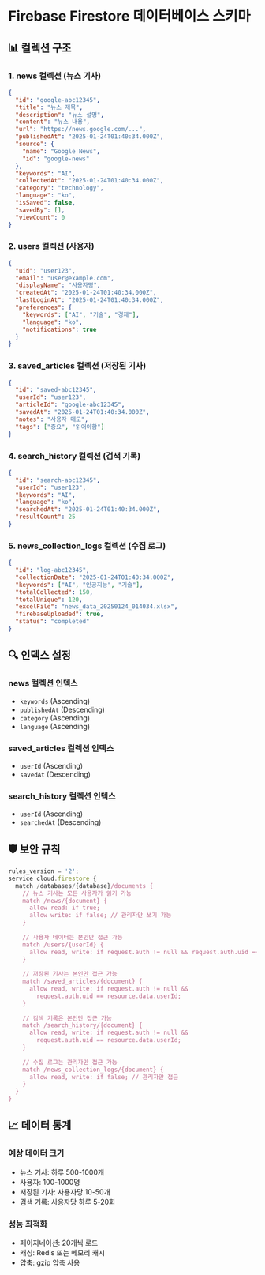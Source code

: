 # Firebase Firestore 데이터베이스 스키마

## 📊 **컬렉션 구조**

### 1. **news** 컬렉션 (뉴스 기사)
```json
{
  "id": "google-abc12345",
  "title": "뉴스 제목",
  "description": "뉴스 설명",
  "content": "뉴스 내용",
  "url": "https://news.google.com/...",
  "publishedAt": "2025-01-24T01:40:34.000Z",
  "source": {
    "name": "Google News",
    "id": "google-news"
  },
  "keywords": "AI",
  "collectedAt": "2025-01-24T01:40:34.000Z",
  "category": "technology",
  "language": "ko",
  "isSaved": false,
  "savedBy": [],
  "viewCount": 0
}
```

### 2. **users** 컬렉션 (사용자)
```json
{
  "uid": "user123",
  "email": "user@example.com",
  "displayName": "사용자명",
  "createdAt": "2025-01-24T01:40:34.000Z",
  "lastLoginAt": "2025-01-24T01:40:34.000Z",
  "preferences": {
    "keywords": ["AI", "기술", "경제"],
    "language": "ko",
    "notifications": true
  }
}
```

### 3. **saved_articles** 컬렉션 (저장된 기사)
```json
{
  "id": "saved-abc12345",
  "userId": "user123",
  "articleId": "google-abc12345",
  "savedAt": "2025-01-24T01:40:34.000Z",
  "notes": "사용자 메모",
  "tags": ["중요", "읽어야함"]
}
```

### 4. **search_history** 컬렉션 (검색 기록)
```json
{
  "id": "search-abc12345",
  "userId": "user123",
  "keywords": "AI",
  "language": "ko",
  "searchedAt": "2025-01-24T01:40:34.000Z",
  "resultCount": 25
}
```

### 5. **news_collection_logs** 컬렉션 (수집 로그)
```json
{
  "id": "log-abc12345",
  "collectionDate": "2025-01-24T01:40:34.000Z",
  "keywords": ["AI", "인공지능", "기술"],
  "totalCollected": 150,
  "totalUnique": 120,
  "excelFile": "news_data_20250124_014034.xlsx",
  "firebaseUploaded": true,
  "status": "completed"
}
```

## 🔍 **인덱스 설정**

### **news** 컬렉션 인덱스
- `keywords` (Ascending)
- `publishedAt` (Descending)
- `category` (Ascending)
- `language` (Ascending)

### **saved_articles** 컬렉션 인덱스
- `userId` (Ascending)
- `savedAt` (Descending)

### **search_history** 컬렉션 인덱스
- `userId` (Ascending)
- `searchedAt` (Descending)

## 🛡️ **보안 규칙**

```javascript
rules_version = '2';
service cloud.firestore {
  match /databases/{database}/documents {
    // 뉴스 기사는 모든 사용자가 읽기 가능
    match /news/{document} {
      allow read: if true;
      allow write: if false; // 관리자만 쓰기 가능
    }
    
    // 사용자 데이터는 본인만 접근 가능
    match /users/{userId} {
      allow read, write: if request.auth != null && request.auth.uid == userId;
    }
    
    // 저장된 기사는 본인만 접근 가능
    match /saved_articles/{document} {
      allow read, write: if request.auth != null && 
        request.auth.uid == resource.data.userId;
    }
    
    // 검색 기록은 본인만 접근 가능
    match /search_history/{document} {
      allow read, write: if request.auth != null && 
        request.auth.uid == resource.data.userId;
    }
    
    // 수집 로그는 관리자만 접근 가능
    match /news_collection_logs/{document} {
      allow read, write: if false; // 관리자만 접근
    }
  }
}
```

## 📈 **데이터 통계**

### **예상 데이터 크기**
- 뉴스 기사: 하루 500-1000개
- 사용자: 100-1000명
- 저장된 기사: 사용자당 10-50개
- 검색 기록: 사용자당 하루 5-20회

### **성능 최적화**
- 페이지네이션: 20개씩 로드
- 캐싱: Redis 또는 메모리 캐시
- 압축: gzip 압축 사용 